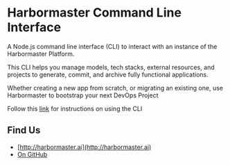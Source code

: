 # Harbormaster Command Line Interface

A Node.js command line interface (CLI) to interact with an instance of the Harbormaster Platform.

This CLI helps you manage models, tech stacks, external resources, and projects to generate, commit, and archive fully functional applications.

Whether creating a new app from scratch, or migrating an existing one, use Harbormaster to bootstrap your next DevOps Project

Follow this [link](https://harbormaster.ai/harbormaster-install/) for instructions on using the CLI

## Find Us

* [http://harbormaster.ai](http://harbormaster.ai)
* [On GitHub](https://github.com/Harbormaster-AI)


